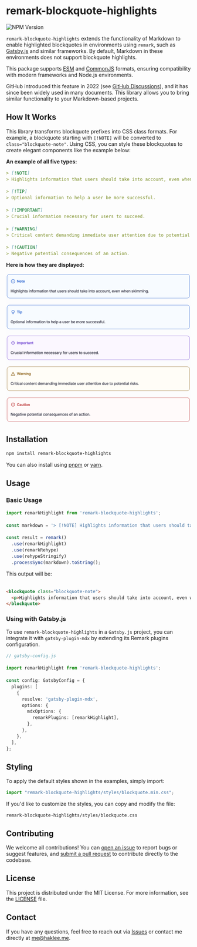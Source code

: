 # remark-blockquote-highlights

![NPM Version](https://img.shields.io/npm/v/remark-blockquote-highlights)

`remark-blockquote-highlights` extends the functionality of Markdown to enable highlighted blockquotes in environments
using `remark`, such as [Gatsby.js](https://gatsbyjs.com/) and similar frameworks. By default, Markdown in these
environments does not support
blockquote highlights.

This package supports [ESM](https://nodejs.org/api/esm.html) and [CommonJS](https://nodejs.org/api/modules.html)
formats, ensuring compatibility with modern frameworks and Node.js environments.

GitHub introduced this feature in 2022 (see [GitHub Discussions](https://github.com/orgs/community/discussions/16925)),
and it has since been widely used in many documents. This library allows you to bring similar functionality to your
Markdown-based projects.

## How It Works

This library transforms blockquote prefixes into CSS class formats. For example, a blockquote starting with `[!NOTE]`
will be converted to `class="blockquote-note"`. Using CSS, you can style these blockquotes to create elegant components
like the example below:

**An example of all five types:**

```markdown
> [!NOTE]
> Highlights information that users should take into account, even when skimming.

> [!TIP]
> Optional information to help a user be more successful.

> [!IMPORTANT]
> Crucial information necessary for users to succeed.

> [!WARNING]
> Critical content demanding immediate user attention due to potential risks.

> [!CAUTION]
> Negative potential consequences of an action.
```

**Here is how they are displayed:**

<picture>
  <source media="(prefers-color-scheme: dark)" srcset="./docs/blockquote-sample-dark.png">
  <img alt="Blockquote-Sample" src="./docs/blockquote-sample-light.png" width="560">
</picture>

## Installation

```bash
npm install remark-blockquote-highlights
```

You can also install using [pnpm](https://pnpm.io/) or [yarn](https://yarnpkg.com/).

## Usage

### Basic Usage

```typescript
import remarkHighlight from 'remark-blockquote-highlights';

const markdown = '> [!NOTE] Highlights information that users should take into account, even when skimming.';

const result = remark()
  .use(remarkHighlight)
  .use(remarkRehype)
  .use(rehypeStringify)
  .processSync(markdown).toString();
```

This output will be:

```html

<blockquote class="blockquote-note">
  <p>Highlights information that users should take into account, even when skimming.</p>
</blockquote>
```

### Using with Gatsby.js

To use `remark-blockquote-highlights` in a `Gatsby.js` project, you can integrate it with `gatsby-plugin-mdx` by
extending its Remark plugins configuration.

```typescript
// gatsby-config.js

import remarkHighlight from 'remark-blockquote-highlights';

const config: GatsbyConfig = {
  plugins: [
    {
      resolve: 'gatsby-plugin-mdx',
      options: {
        mdxOptions: {
          remarkPlugins: [remarkHighlight],
        },
      },
    },
  ],
};
```

## Styling

To apply the default styles shown in the examples, simply import:

```typescript
import "remark-blockquote-highlights/styles/blockquote.min.css";
```

If you'd like to customize the styles, you can copy and modify the file:

```text
remark-blockquote-highlights/styles/blockquote.css
```

## Contributing

We welcome all contributions! You can [open an issue](issues) to report bugs or suggest features, and [submit a pull request](pulls) to contribute directly to the codebase.

## License

This project is distributed under the MIT License. For more information, see the [LICENSE](./LICENSE) file.

## Contact

If you have any questions, feel free to reach out via [Issues](issues) or contact me directly at [me@haklee.me](mailto:me@haklee.me).
